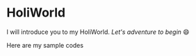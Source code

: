 # HoliWorld
I will introduce you to my HoliWorld.
*Let's adventure to begin* :smile:

Here are my sample codes
